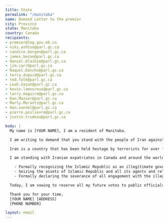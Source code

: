```yaml
---
title: State
permalink: "/manitoba"
name: Demand Letter to the premier
city: Province
state: Manitoba
country: Canada
recipients:
- premier@leg.gov.mb.ca
- niki.ashton@parl.gc.ca
- candice.bergen@parl.gc.ca
- james.bezan@parl.gc.ca
- daniel.blaikie@parl.gc.ca
- jim.carr@parl.gc.ca
- Raquel.Dancho@parl.gc.ca
- terry.duguid@parl.gc.ca
- ted.falk@parl.gc.ca
- Leah.Gazan@parl.gc.ca
- kevin.lamoureux@parl.gc.ca
- larry.maguire@parl.gc.ca
- Dan.Mazier@parl.gc.ca
- Marty.Morantz@parl.gc.ca
- dan.vandal@parl.gc.ca
- pierre.poilievre@parl.gc.ca
- justin.trudeau@parl.gc.ca

body: |
  My name is [YOUR NAME], I am a resident of Manitoba.

  I am writing to demand that you stand with the people of Iran against the regime of the Islamic Republic. In the past, Western governments have paid lip service to solidarity with the people of Iran, but in the next breath, they have allowed regime officials to immigrate to western countries with millions of dollars of stolen money to live lives of luxury; they have, directly or indirectly through intermediaries, made deals with the Islamic Republic that have led to its sustenance.

  Iran is a country that has been held hostage by terrorists for over four decades. This regime is the number one state sponsor of terrorism in the Middle East. They have shot down passenger planes as a political maneuver. They regularly use torture and sadism as a means to maintain their grip on power. It is an outrage that all members of the regime apparatus are not recognized as terrorists, that deals continue to be made with them via backchannels, and that the support for the brave people of Iran has stopped at mere statements.

  I am standing with Iranian expatriates in Canada and around the world and with the the millions of Iranians who are bravely facing this regime on their streets.  I demand that yourself our PROVINCIAL/FEDERAL government meaningfully do the same by:

    - Formally recognizing the Islamic Republic as an illegitimate government and the Islamic Revolutionary Guards Corps as a terrorist organization, 
    - Seizing the assets of Islamic Republic and all its agents and releasing them only to a legitimate government of Iran,
    - Formally declaring the severance of all engagement with the illegitimate regime.

  Today, I am vowing to reserve all my future votes to public officials and parties who stand with the brave people of Iran, regardless of all other considerations.

  Thank you for your time,
  [YOUR NAME] [ADDRESS]
  [PHONE NUMBER]

layout: email
---
```


